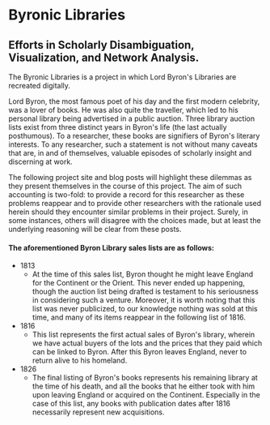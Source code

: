 # Byronic Libraries
## Efforts in Scholarly Disambiguation, Visualization, and Network Analysis.

The Byronic Libraries is a project in which Lord Byron's Libraries are recreated digitally. 

Lord Byron, the most famous poet of his day and the first modern celebrity, was a lover of books. He was also quite the traveller, which led to his personal library being advertised in a public auction. Three library auction lists exist from three distinct years in Byron's life (the last actually posthumous). To a researcher, these books are signifiers of Byron's literary interests. To any researcher, such a statement is not without many caveats that are, in and of themselves, valuable episodes of scholarly insight and discerning at work. 

The following project site and blog posts will highlight these dilemmas as they present themselves in the course of this project. The aim of such accounting is two-fold: to provide a record for this researcher as these problems reappear and to provide other researchers with the rationale used herein should they encounter similar problems in their project. Surely, in some instances, others will disagree with the choices made, but at least the underlying reasoning will be clear from these posts. 

#### The aforementioned Byron Library sales lists are as follows:
- 1813
    - At the time of this sales list, Byron thought he might leave England for the Continent or the Orient. This never ended up happening, though the auction list being drafted is testament to his seriousness in considering such a venture. Moreover, it is worth noting that this list was never publicized, to our knowledge nothing was sold at this time, and many of its items reappear in the following list of 1816.
- 1816
    - This list represents the first actual sales of Byron's library, wherein we have actual buyers of the lots and the prices that they paid which can be linked to Byron. After this Byron leaves England, never to return alive to his homeland. 
- 1826
    - The final listing of Byron's books represents his remaining library at the time of his death, and all the books that he either took with him upon leaving England or acquired on the Continent. Especially in the case of this list, any books with publication dates after 1816 necessarily represent new acquisitions. 
    
